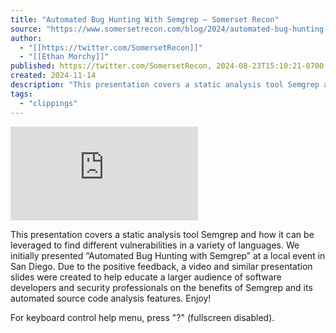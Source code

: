 ```yaml
---
title: "Automated Bug Hunting With Semgrep — Somerset Recon"
source: "https://www.somersetrecon.com/blog/2024/automated-bug-hunting-with-semgrep"
author:
  - "[[https://twitter.com/SomersetRecon]]"
  - "[[Ethan Morchy]]"
published: https://twitter.com/SomersetRecon, 2024-08-23T15:10:21-0700
created: 2024-11-14
description: "This presentation covers a static analysis tool Semgrep and how it can be leveraged to find different vulnerabilities in a variety of languages. We initially presented “Automated Bug Hunting with Semgrep” at a local event in San Diego. Due to the positive feedback, a video and similar presentation s"
tags:
  - "clippings"
---
```

<iframe allow="autoplay; fullscreen; picture-in-picture; clipboard-write" src="https://player.vimeo.com/video/1001793854?badge=0&amp;autopause=0&amp;player_id=0&amp;app_id=58479&amp;wmode=opaque" data-embed="true" frameborder="0" title="Semgrep Presentation" data-ready="true"></iframe>

This presentation covers a static analysis tool Semgrep and how it can be leveraged to find different vulnerabilities in a variety of languages. We initially presented “Automated Bug Hunting with Semgrep” at a local event in San Diego. Due to the positive feedback, a video and similar presentation slides were created to help educate a larger audience of software developers and security professionals on the benefits of Semgrep and its automated source code analysis features. Enjoy!

For keyboard control help menu, press "?" (fullscreen disabled).
